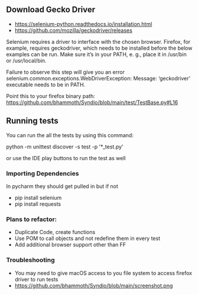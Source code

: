 ## Download Gecko Driver

- https://selenium-python.readthedocs.io/installation.html
- https://github.com/mozilla/geckodriver/releases

Selenium requires a driver to interface with the chosen browser. Firefox, for example, requires geckodriver, which needs to be installed before the below examples can be run. Make sure it’s in your PATH, e. g., place it in /usr/bin or /usr/local/bin.

Failure to observe this step will give you an error selenium.common.exceptions.WebDriverException: Message: ‘geckodriver’ executable needs to be in PATH.

Point this to your firefox binary path: https://github.com/bhammoth/Syndio/blob/main/test/TestBase.py#L16

## Running tests
You can run the all the tests by using this command:

python -m unittest discover -s test -p '*_test.py'

or use the IDE play buttons to run the test as well  

### Importing Dependencies
In pycharm they should get pulled in but if not 
- pip install selenium
- pip install requests

### Plans to refactor: 
- Duplicate Code, create functions 
- Use POM to call objects and not redefine them in every test 
- Add additional browser support other than FF

### Troubleshooting
- You  may need to give macOS access to you file system to access firefox driver to run tests
- https://github.com/bhammoth/Syndio/blob/main/screenshot.png


